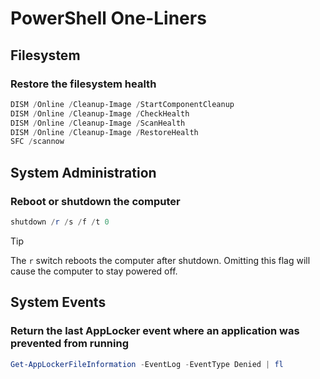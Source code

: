 # PowerShell One-Liners

## Filesystem

### Restore the filesystem health

```PowerShell
DISM /Online /Cleanup-Image /StartComponentCleanup
DISM /Online /Cleanup-Image /CheckHealth
DISM /Online /Cleanup-Image /ScanHealth
DISM /Online /Cleanup-Image /RestoreHealth
SFC /scannow
```

## System Administration

### Reboot or shutdown the computer

```PowerShell
shutdown /r /s /f /t 0
```

> [!TIP]
> The `r` switch reboots the computer after shutdown. Omitting this flag will cause the computer to stay powered off.

## System Events

### Return the last AppLocker event where an application was prevented from running

```PowerShell
Get-AppLockerFileInformation -EventLog -EventType Denied | fl
```
